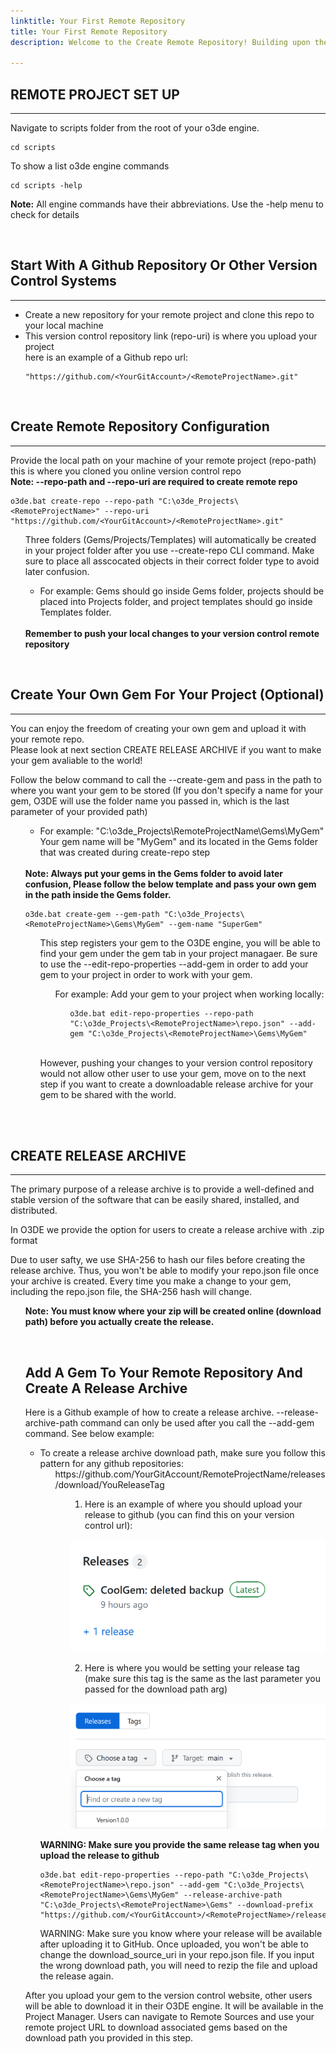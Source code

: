 ```yaml
---
linktitle: Your First Remote Repository
title: Your First Remote Repository
description: Welcome to the Create Remote Repository! Building upon the foundation of O3DE, we have created a new remote repo template, a comprehensive solution for managing and distributing projects effortlessly. You can seamlessly create, package, and share your projects remotely with Github or other version control platforms, promoting collaboration and accelerating project development.

---
```

## REMOTE PROJECT SET UP
---
Navigate to scripts folder from the root of your o3de engine.<br>

```
cd scripts
```
To show a list o3de engine commands
```
cd scripts -help
```
<strong>Note:</strong> All engine commands have their abbreviations. Use the -help menu to check for details

<br>

## Start With A Github Repository Or Other Version Control Systems
---
<ul>
<li>Create a new repository for your remote project and clone this repo to your local 
machine
<br>
<li>This version control repository link (repo-uri) is where you upload your project<br>
here is an example of a Github repo url:

```
"https://github.com/<YourGitAccount>/<RemoteProjectName>.git"
```
</ul>
<br>

## Create Remote Repository Configuration
---
Provide the local path on your machine of your remote project (repo-path) this is where you cloned you online version control repo<br>
<strong> Note: --repo-path and --repo-uri are required to create remote repo</strong>

```
o3de.bat create-repo --repo-path "C:\o3de_Projects\<RemoteProjectName>" --repo-uri "https://github.com/<YourGitAccount>/<RemoteProjectName>.git"
```
<ul>
Three folders (Gems/Projects/Templates) will automatically be created in your project folder after you use --create-repo CLI command. Make sure to place all asscocated objects in their correct folder type to avoid later confusion.<br> 
<ul><li>For example: Gems should go inside Gems folder, projects should be placed into Projects folder, and project templates should go inside Templates folder.</ul><br>
<strong>Remember to push your local changes to your version control remote repository</strong>
</ul>


<br>

## Create Your Own Gem For Your Project (Optional)
---
You can enjoy the freedom of creating your own gem and upload it with your remote repo.<br>
Please look at next section CREATE RELEASE ARCHIVE if you want to make your gem avaliable to the world! <br>

Follow the below command to call the --create-gem and pass in the path to where you want your gem to be stored (If you don't specify a name for your gem, O3DE will use the folder name you passed in, which is the last parameter of your provided path)
<ul><ul><li>For example: "C:\o3de_Projects\RemoteProjectName\Gems\MyGem" Your gem name will be "MyGem" and its located in the Gems folder that was created during create-repo step</ul><br>
<strong>Note: Always put your gems in the Gems folder to avoid later confusion, Please follow the below template and pass your own gem in the path inside the Gems folder.</strong>

```
o3de.bat create-gem --gem-path "C:\o3de_Projects\<RemoteProjectName>\Gems\MyGem" --gem-name "SuperGem"
```
<ul>
This step registers your gem to the O3DE engine, you will be able to find your gem under the gem tab in your project managaer. Be sure to use the --edit-repo-properties --add-gem in order to add your gem to your project in order to work with your gem.<br>
<ul> 
For example: Add your gem to your project when working locally:
<ul>

```
o3de.bat edit-repo-properties --repo-path "C:\o3de_Projects\<RemoteProjectName>\repo.json" --add-gem "C:\o3de_Projects\<RemoteProjectName>\Gems\MyGem"
```

</ul>
</ul>
<br>
However, pushing your changes to your version control repository would not allow other user to use your gem, move on to the next step if you want to create a downloadable release archive for your gem to be shared with the world.
</ul>
</ul>

<br>
<br>

## CREATE RELEASE ARCHIVE
---
The primary purpose of a release archive is to provide a well-defined and stable version of the software that can be easily shared, installed, and distributed.<br> 

In O3DE we provide the option for users to create a release archive with .zip format<br>

Due to user safty, we use SHA-256 to hash our files before creating the release archive. Thus, you won't be able to modify your repo.json file once your archive is created. Every time you make a change to your gem, including the repo.json file, the SHA-256 hash will change.<br>

<ul><strong>Note: You must know where your zip will be created online (download path) before you actually create the release.</strong></ul>
<br>

<ul>

## Add A Gem To Your Remote Repository And Create A Release Archive
Here is a Github example of how to create a release archive. --release-archive-path command can only be used after you call the --add-gem command. See below example:

<ul>
<li>To create a release archive download path, make sure you follow this pattern for any github repositories:<br>
<ul>
 https://github.com/YourGitAccount/RemoteProjectName/releases/download/YouReleaseTag

 <br>

 <ul>

1. Here is an example of where you should upload your release to github (you can find this on your version control url):

![tag](Media/add_release.png)

2. Here is where you would be setting your release tag (make sure this tag is the same as the last parameter you passed for the download path arg)

![tag](Media/release_tag.png)

 </ul>
</ul>

<strong>WARNING: Make sure you provide the same release tag when you upload the release to github</strong>

```
o3de.bat edit-repo-properties --repo-path "C:\o3de_Projects\<RemoteProjectName>\repo.json" --add-gem "C:\o3de_Projects\<RemoteProjectName>\Gems\MyGem" --release-archive-path "C:\o3de_Projects\<RemoteProjectName>\Gems" --download-prefix "https://github.com/<YourGitAccount>/<RemoteProjectName>/releases/download/<YouReleaseTag>"
```

WARNING: Make sure you know where your release will be available after uploading it to GitHub. Once uploaded, you won't be able to change the download_source_uri in your repo.json file. If you input the wrong download path, you will need to rezip the file and upload the release again.
</ul>
After you upload your gem to the version control website, other users will be able to download it in their O3DE engine. It will be available in the Project Manager. Users can navigate to Remote Sources and use your remote project URL to download associated gems based on the download path you provided in this step.
